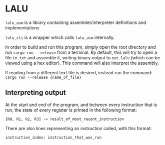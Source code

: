 # LALU
`lalu_asm` is a library containing assembler/interpreter definitions and implementations

`lalu_cli` is a wrapper which calls `lalu_asm` internally.

In order to build and run this program, simply open the root directory and run `cargo run --release` from a terminal. By default, this will try to open a file `in.txt` and assemble it, writing binary output to `out.lalu` (which can be viewed using a hex editor). This command will also interpret the assembly.

If reading from a different text file is desired, instead run the command: `cargo run --release {name_of_file}`

## Interpreting output

At the start and end of the program, and between every instruction that is run, the state of every register is printed in the following format:

`[R0, R1, R2, R3] -> result_of_most_recent_instruction`

There are also lines representing an instruction called, with this format:

`instruction_index: instruction_that_was_run`
